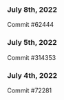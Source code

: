 ### July 8th, 2022

Commit #62444

### July 5th, 2022

Commit #314353


### July 4th, 2022

Commit #72281
